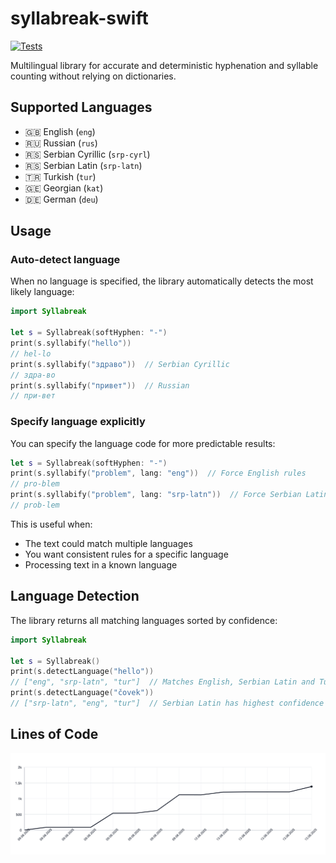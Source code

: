 # syllabreak-swift

[![Tests](https://github.com/apakabarfm/syllabreak-swift/actions/workflows/tests.yml/badge.svg)](https://github.com/apakabarfm/syllabreak-swift/actions/workflows/tests.yml)

Multilingual library for accurate and deterministic hyphenation and syllable counting without relying on dictionaries.

## Supported Languages

- 🇬🇧 English (`eng`)
- 🇷🇺 Russian (`rus`)
- 🇷🇸 Serbian Cyrillic (`srp-cyrl`)
- 🇷🇸 Serbian Latin (`srp-latn`)
- 🇹🇷 Turkish (`tur`)
- 🇬🇪 Georgian (`kat`)
- 🇩🇪 German (`deu`)

## Usage

### Auto-detect language

When no language is specified, the library automatically detects the most likely language:

```swift
import Syllabreak

let s = Syllabreak(softHyphen: "-")
print(s.syllabify("hello"))
// hel-lo
print(s.syllabify("здраво"))  // Serbian Cyrillic
// здра-во
print(s.syllabify("привет"))  // Russian
// при-вет
```

### Specify language explicitly

You can specify the language code for more predictable results:

```swift
let s = Syllabreak(softHyphen: "-")
print(s.syllabify("problem", lang: "eng"))  // Force English rules
// pro-blem
print(s.syllabify("problem", lang: "srp-latn"))  // Force Serbian Latin rules
// prob-lem
```

This is useful when:
- The text could match multiple languages
- You want consistent rules for a specific language
- Processing text in a known language

## Language Detection

The library returns all matching languages sorted by confidence:

```swift
import Syllabreak

let s = Syllabreak()
print(s.detectLanguage("hello"))
// ["eng", "srp-latn", "tur"]  // Matches English, Serbian Latin and Turkish
print(s.detectLanguage("čovek"))
// ["srp-latn", "eng", "tur"]  // Serbian Latin has highest confidence due to č
```

## Lines of Code

<picture>
  <source media="(prefers-color-scheme: dark)" srcset=".github/loc-history-dark.svg">
  <source media="(prefers-color-scheme: light)" srcset=".github/loc-history-light.svg">
  <img alt="Lines of Code graph" src=".github/loc-history-light.svg">
</picture>